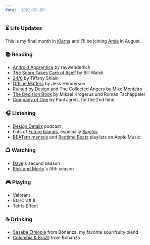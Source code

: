 ```yaml
---
date: '2021-07-20'
---
```


### ⏳ Life Updates

This is my final month in [Klarna](https://www.klarna.com/) and I'll be joining [Amie](https://amie.so) in August.

### 📚 Reading

- [Android Apprentice](https://www.raywenderlich.com/books/android-apprentice) by raywenderlich
- [The Score Takes Care of Itself](https://www.penguinrandomhouse.com/books/303810/the-score-takes-care-of-itself-by-bill-walsh-with-steve-jamison-and-craig-walsh/) by Bill Walsh
- [24/6](https://www.simonandschuster.com/books/24-6/Tiffany-Shlain/9781982116873) by Tiffany Shlain
- [Offline Matters](https://offline-matters.com) by Jess Henderson
- [Ruined by Design](https://www.ruinedby.design) and [The Collected Angers](https://www.goodreads.com/book/show/56544979-the-collected-angers) by Mike Monteiro
- [The Decision Book](https://wwnorton.com/books/The-Decision-Book/) by Mikael Krogerus und Roman Tschäppeler
- [Company of One](../books/company-of-one) by Paul Jarvis, for the 2nd time

### 🎧 Listening

- [Design Details](https://designdetails.fm) podcast
- Lots of [Future Islands](https://future-islands.com), especially _[Singles](https://futureislands.bandcamp.com/album/singles)_
- [BEATstrumentals](https://music.apple.com/de/playlist/beatstrumentals/pl.f54198ad42404535be13eabf3835fb22?l=en) and [Bedtime Beats](https://music.apple.com/de/playlist/bedtime-beats/pl.082e7836ea7a4244bf3f9c319560718f?l=en) playlists on Apple Music

### 📺 Watching

- [Dave](https://www.imdb.com/title/tt8531222/)'s second season
- [Rick and Morty](https://www.imdb.com/title/tt2861424/)'s fifth season

### 🎮 Playing

- Valorant
- StarCraft II
- Tetris Effect

### ☕️ Drinking

- [Sasaba Ethiopia](https://shop.bonanzacoffee.de/products/sasaba) from Bonanza, my favorite sour/fruity blend
- [Colombia & Brazil](https://shop.bonanzacoffee.de/collections/coffee/products/bonanza-blend) from Bonanza
